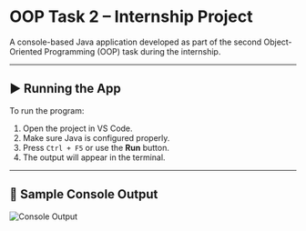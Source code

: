 # OOP Task 2 – Internship Project

A console-based Java application developed as part of the second Object-Oriented Programming (OOP) task during the internship.

---

## ▶️ Running the App

To run the program:

1. Open the project in VS Code.
2. Make sure Java is configured properly.
3. Press `Ctrl + F5` or use the **Run** button.
4. The output will appear in the terminal.

---

## 📸 Sample Console Output

![Console Output](assets/output.png)

